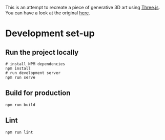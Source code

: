 This is an attempt to recreate a piece of generative 3D art using [Three.js](https://github.com/mrdoob/three.js/). You can have a look at the original [here](https://www.reddit.com/r/generative/comments/k2u3c8/playing_around_with_different_aspect_ratios_heres/).

# Development set-up

## Run the project locally

```
# install NPM dependencies
npm install
# run development server
npm run serve
```

## Build for production

`npm run build`

## Lint

`npm run lint`

